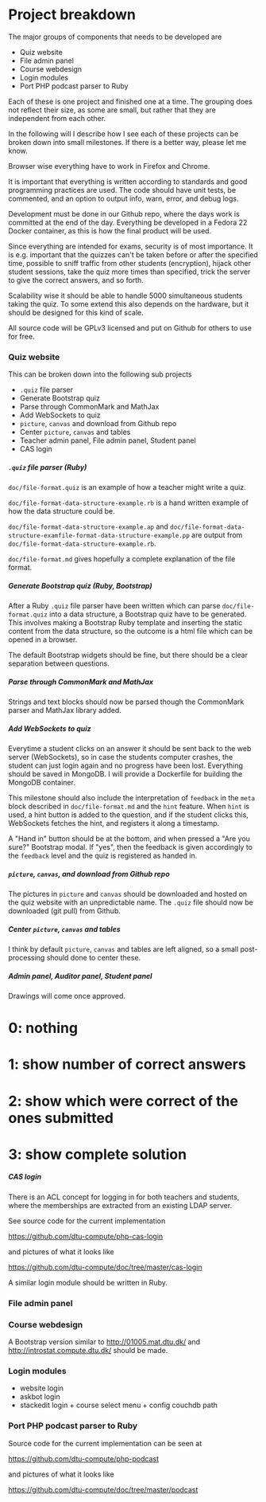 # Project breakdown

The major groups of components that needs to be developed are

* Quiz website
* File admin panel
* Course webdesign
* Login modules
* Port PHP podcast parser to Ruby

Each of these is one project and finished one at a time. The grouping does not reflect their size, as some are small, but rather that they are independent from each other.

In the following will I describe how I see each of these projects can be broken down into small milestones. If there is a better way, please let me know.

Browser wise everything have to work in Firefox and Chrome.

It is important that everything is written according to standards and good programming practices are used. The code should have unit tests, be commented, and an option to output info, warn, error, and debug logs.

Development must be done in our Github repo, where the days work is committed at the end of the day. Everything be developed in a Fedora 22 Docker container, as this is how the final product will be used.

Since everything are intended for exams, security is of most importance. It is e.g. important that the quizzes can't be taken before or after the specified time, possible to sniff traffic from other students (encryption), hijack other student sessions, take the quiz more times than specified, trick the server to give the correct answers, and so forth.

Scalability wise it should be able to handle 5000 simultaneous students taking the quiz. To some extend this also depends on the hardware, but it should be designed for this kind of scale.

All source code will be GPLv3 licensed and put on Github for others to use for free.


### Quiz website

This can be broken down into the following sub projects

* `.quiz` file parser
* Generate Bootstrap quiz
* Parse through CommonMark and MathJax
* Add WebSockets to quiz
* `picture`, `canvas` and download from Github repo
* Center `picture`, `canvas` and tables
* Teacher admin panel, File admin panel, Student panel
* CAS login


##### `.quiz` file parser (Ruby)

`doc/file-format.quiz` is an example of how a teacher might write a quiz.

`doc/file-format-data-structure-example.rb` is a hand written example of how the data structure could be.

`doc/file-format-data-structure-example.ap` and `doc/file-format-data-structure-examfile-format-data-structure-example.pp` are output from `doc/file-format-data-structure-example.rb`.

`doc/file-format.md` gives hopefully a complete explanation of the file format.


##### Generate Bootstrap quiz (Ruby, Bootstrap)

After a Ruby `.quiz` file parser have been written which can parse `doc/file-format.quiz` into a data structure, a Bootstrap quiz have to be generated. This involves making a Bootstrap Ruby template and inserting the static content from the data structure, so the outcome is a html file which can be opened in a browser.

The default Bootstrap widgets should be fine, but there should be a clear separation between questions.


##### Parse through CommonMark and MathJax

Strings and text blocks should now be parsed though the CommonMark parser and MathJax library added.


##### Add WebSockets to quiz

Everytime a student clicks on an answer it should be sent back to the web server (WebSockets), so in case the students computer crashes, the student can just login again and no progress have been lost. Everything should be saved in MongoDB. I will provide a Dockerfile for building the MongoDB container.

This milestone should also include the interpretation of `feedback` in the `meta` block described in `doc/file-format.md` and the `hint` feature. When `hint` is used, a hint button is added to the question, and if the student clicks this, WebSockets fetches the hint, and registers it along a timestamp.

A "Hand in" button should be at the bottom, and when pressed a "Are you sure?" Bootstrap modal. If "yes", then the feedback is given accordingly to the `feedback` level and the quiz is registered as handed in.


##### `picture`, `canvas`, and download from Github repo

The pictures in `picture` and `canvas` should be downloaded and hosted on the quiz website with an unpredictable name. The `.quiz` file should now be downloaded (git pull) from Github.


##### Center `picture`, `canvas` and tables

I think by default `picture`, `canvas` and tables are left aligned, so a small post-processing should done to center these.


##### Admin panel, Auditor panel, Student panel

Drawings will come once approved.

# 0: nothing
# 1: show number of correct answers
# 2: show which were correct of the ones submitted
# 3: show complete solution


##### CAS login

There is an ACL concept for logging in for both teachers and students, where the memberships are extracted from an existing LDAP server. 

See source code for the current implementation

https://github.com/dtu-compute/php-cas-login

and pictures of what it looks like

https://github.com/dtu-compute/doc/tree/master/cas-login

A similar login module should be written in Ruby.

### File admin panel

### Course webdesign

A Bootstrap version similar to http://01005.mat.dtu.dk/ and http://introstat.compute.dtu.dk/ should be made.


### Login modules

* website login
* askbot login
* stackedit login + course select menu + config couchdb path


### Port PHP podcast parser to Ruby

Source code for the current implementation can be seen at

https://github.com/dtu-compute/php-podcast

and pictures of what it looks like

https://github.com/dtu-compute/doc/tree/master/podcast
